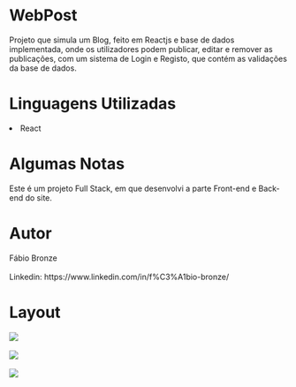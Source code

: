 # WebPost
 Projeto que simula um Blog, feito em Reactjs e base de dados implementada, onde os utilizadores podem publicar, editar e remover as publicações, com um sistema de Login e Registo, que contém as validações da base de dados.
<h1/>Linguagens Utilizadas</h1>
<li/>React</li>

<h1/>Algumas Notas</h1>
Este é um projeto Full Stack, em que desenvolvi a parte Front-end e Back-end do site.

<h1/>Autor</h1>
Fábio Bronze
<br/><br/>
Linkedin: https://www.linkedin.com/in/f%C3%A1bio-bronze/

<h1/>Layout</h1>
<img src="https://user-images.githubusercontent.com/116193280/234453198-c82c5c37-eb7a-4302-867f-2bb261762838.png" />
<br/><br/>
<img src="https://user-images.githubusercontent.com/116193280/234453545-b46d6210-819a-4344-a08b-c572902073c1.png" />
<br/><br/>
<img src="https://user-images.githubusercontent.com/116193280/234453572-d777d8d3-b19b-422e-87f9-b8866aa57054.png" />
<br/><br/>
